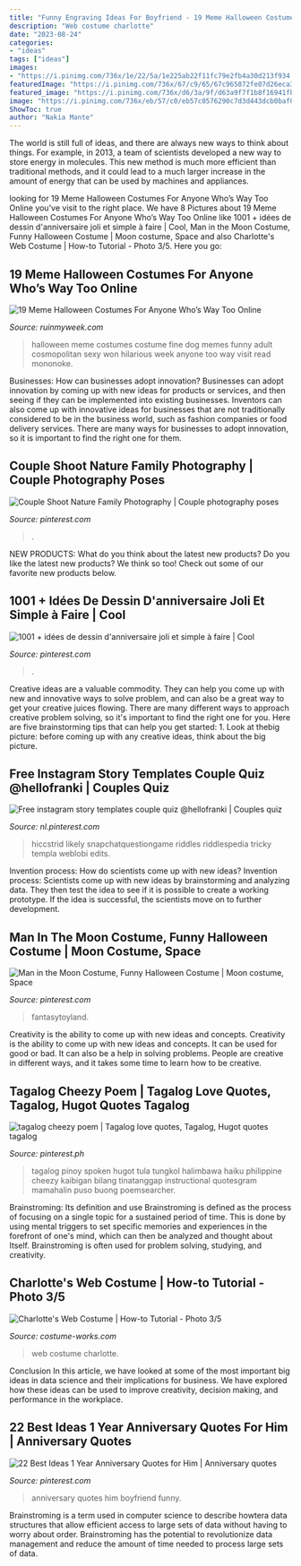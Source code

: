 ```yaml
---
title: "Funny Engraving Ideas For Boyfriend - 19 Meme Halloween Costumes For Anyone Who’s Way Too Online"
description: "Web costume charlotte"
date: "2023-08-24"
categories:
- "ideas"
tags: ["ideas"]
images:
- "https://i.pinimg.com/736x/1e/22/5a/1e225ab22f11fc79e2fb4a30d213f934.jpg"
featuredImage: "https://i.pinimg.com/736x/67/c9/65/67c965872fe07d26eca33bc29918c9b0.jpg"
featured_image: "https://i.pinimg.com/736x/d6/3a/9f/d63a9f7f1b8f16941fbd3e250986008f.jpg"
image: "https://i.pinimg.com/736x/eb/57/c0/eb57c0576290c7d3d443dcb0baf04eb4--adult-halloween-halloween-ideas.jpg"
ShowToc: true
author: "Nakia Mante"
---
```



The world is still full of ideas, and there are always new ways to think about things. For example, in 2013, a team of scientists developed a new way to store energy in molecules. This new method is much more efficient than traditional methods, and it could lead to a much larger increase in the amount of energy that can be used by machines and appliances.

	

		
looking for 19 Meme Halloween Costumes For Anyone Who’s Way Too Online you've visit to the right place. We have 8 Pictures about 19 Meme Halloween Costumes For Anyone Who’s Way Too Online like 1001 + idées de dessin d&#039;anniversaire joli et simple à faire | Cool, Man in the Moon Costume, Funny Halloween Costume | Moon costume, Space and also Charlotte&#039;s Web Costume | How-to Tutorial - Photo 3/5. Here you go:
		
    
## 19 Meme Halloween Costumes For Anyone Who’s Way Too Online

<img loading=lazy src="https://ruinmyweek.com/wp-content/uploads/2019/10/17-of-the-best-meme-halloween-costumes-of-2019-1.jpg" onerror="this.onerror=null;this.src='https://tse4.mm.bing.net/th?id=OIP.PrgbeWakChiv0ANXfmwdNgHaNy&amp;pid=15.1';" alt="19 Meme Halloween Costumes For Anyone Who’s Way Too Online">

_Source: ruinmyweek.com_

>halloween meme costumes costume fine dog memes funny adult cosmopolitan sexy won hilarious week anyone too way visit read mononoke. 

	

Businesses: How can businesses adopt innovation?
Businesses can adopt innovation by coming up with new ideas for products or services, and then seeing if they can be implemented into existing businesses. Inventors can also come up with innovative ideas for businesses that are not traditionally considered to be in the business world, such as fashion companies or food delivery services. There are many ways for businesses to adopt innovation, so it is important to find the right one for them.

    
## Couple Shoot Nature Family Photography | Couple Photography Poses

<img loading=lazy src="https://i.pinimg.com/736x/ff/a2/b8/ffa2b82a89c2f43be1e5992a1aa21db2.jpg" onerror="this.onerror=null;this.src='https://tse3.mm.bing.net/th?id=OIP.sjqPARNB7IDUFxRHo9miLgHaLH&amp;pid=15.1';" alt="Couple Shoot Nature Family Photography | Couple photography poses">

_Source: pinterest.com_

>. 

	

NEW PRODUCTS: What do you think about the latest new products?
Do you like the latest new products? We think so too! Check out some of our favorite new products below.

    
## 1001 + Idées De Dessin D&#039;anniversaire Joli Et Simple à Faire | Cool

<img loading=lazy src="https://i.pinimg.com/736x/d6/3a/9f/d63a9f7f1b8f16941fbd3e250986008f.jpg" onerror="this.onerror=null;this.src='https://tse1.mm.bing.net/th?id=OIP.uq0njOy5zPO3E9OqKAeTIAHaJ3&amp;pid=15.1';" alt="1001 + idées de dessin d&#039;anniversaire joli et simple à faire | Cool">

_Source: pinterest.com_

>. 

	

Creative ideas are a valuable commodity. They can help you come up with new and innovative ways to solve problem, and can also be a great way to get your creative juices flowing. There are many different ways to approach creative problem solving, so it's important to find the right one for you. Here are five brainstorming tips that can help you get started: 1. Look at thebig picture: before coming up with any creative ideas, think about the big picture.

    
## Free Instagram Story Templates Couple Quiz @hellofranki | Couples Quiz

<img loading=lazy src="https://i.pinimg.com/736x/67/c9/65/67c965872fe07d26eca33bc29918c9b0.jpg" onerror="this.onerror=null;this.src='https://tse1.mm.bing.net/th?id=OIP.djkZNW-D92zXOXXu6D1XCgHaNK&amp;pid=15.1';" alt="Free instagram story templates couple quiz @hellofranki | Couples quiz">

_Source: nl.pinterest.com_

>hiccstrid likely snapchatquestiongame riddles riddlespedia tricky templa weblobi edits. 

	

Invention process: How do scientists come up with new ideas?
Invention process: Scientists come up with new ideas by brainstorming and analyzing data. They then test the idea to see if it is possible to create a working prototype. If the idea is successful, the scientists move on to further development.

    
## Man In The Moon Costume, Funny Halloween Costume | Moon Costume, Space

<img loading=lazy src="https://i.pinimg.com/736x/eb/57/c0/eb57c0576290c7d3d443dcb0baf04eb4--adult-halloween-halloween-ideas.jpg" onerror="this.onerror=null;this.src='https://tse1.mm.bing.net/th?id=OIP.R2GouZ-56EK5Kqhb44e5eAHaLI&amp;pid=15.1';" alt="Man in the Moon Costume, Funny Halloween Costume | Moon costume, Space">

_Source: pinterest.com_

>fantasytoyland. 

	

Creativity is the ability to come up with new ideas and concepts.
Creativity is the ability to come up with new ideas and concepts. It can be used for good or bad. It can also be a help in solving problems. People are creative in different ways, and it takes some time to learn how to be creative.

    
## Tagalog Cheezy Poem | Tagalog Love Quotes, Tagalog, Hugot Quotes Tagalog

<img loading=lazy src="https://i.pinimg.com/736x/65/82/2c/65822cb143e113d615d6b0d4ca76ab4d--pinoy-quotes-menu.jpg" onerror="this.onerror=null;this.src='https://tse1.mm.bing.net/th?id=OIP.ROStAydEaBbU76XGSOe2CgAAAA&amp;pid=15.1';" alt="tagalog cheezy poem | Tagalog love quotes, Tagalog, Hugot quotes tagalog">

_Source: pinterest.ph_

>tagalog pinoy spoken hugot tula tungkol halimbawa haiku philippine cheezy kaibigan bilang tinatanggap instructional quotesgram mamahalin puso buong poemsearcher. 

	

Brainstroming: Its definition and use
Brainstroming is defined as the process of focusing on a single topic for a sustained period of time. This is done by using mental triggers to set specific memories and experiences in the forefront of one's mind, which can then be analyzed and thought about Itself. Brainstroming is often used for problem solving, studying, and creativity.

    
## Charlotte&#039;s Web Costume | How-to Tutorial - Photo 3/5

<img loading=lazy src="https://photos.costume-works.com/full/charlottes_web2.jpg" onerror="this.onerror=null;this.src='https://tse3.mm.bing.net/th?id=OIP.Jq21ou0LcHlxD0gXj9pDKAHaKb&amp;pid=15.1';" alt="Charlotte&#039;s Web Costume | How-to Tutorial - Photo 3/5">

_Source: costume-works.com_

>web costume charlotte. 

	

Conclusion
In this article, we have looked at some of the most important big ideas in data science and their implications for business. We have explored how these ideas can be used to improve creativity, decision making, and performance in the workplace.

    
## 22 Best Ideas 1 Year Anniversary Quotes For Him | Anniversary Quotes

<img loading=lazy src="https://i.pinimg.com/736x/1e/22/5a/1e225ab22f11fc79e2fb4a30d213f934.jpg" onerror="this.onerror=null;this.src='https://tse3.mm.bing.net/th?id=OIP.JV6xv4mWFKFN4niIDTp7CAHaLH&amp;pid=15.1';" alt="22 Best Ideas 1 Year Anniversary Quotes for Him | Anniversary quotes">

_Source: pinterest.com_

>anniversary quotes him boyfriend funny. 

	

Brainstroming is a term used in computer science to describe howtera data structures that allow efficient access to large sets of data without having to worry about order. Brainstroming has the potential to revolutionize data management and reduce the amount of time needed to process large sets of data.

